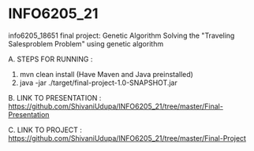 # INFO6205_21
info6205_18651 final project: Genetic Algorithm
Solving the "Traveling Salesproblem Problem" using  genetic algorithm



A. STEPS FOR RUNNING :
1. mvn clean install (Have Maven and Java preinstalled)
2. java -jar ./target/final-project-1.0-SNAPSHOT.jar



B. LINK TO PRESENTATION :
https://github.com/ShivaniUdupa/INFO6205_21/tree/master/Final-Presentation



C. LINK TO PROJECT :
https://github.com/ShivaniUdupa/INFO6205_21/tree/master/Final-Project



